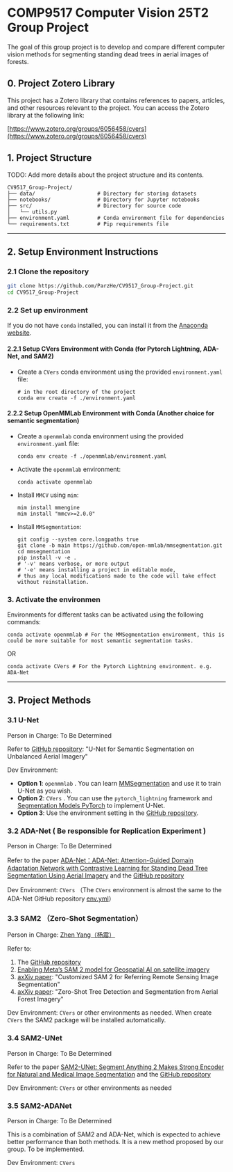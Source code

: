 # **COMP9517 Computer Vision 25T2 Group Project**

The goal of this group project is to develop and compare different computer vision methods for segmenting standing dead trees in aerial images of forests.

## 0. Project Zotero Library

This project has a Zotero library that contains references to papers, articles, and other resources relevant to the project. You can access the Zotero library at the following link:

[https://www.zotero.org/groups/6056458/cvers](https://www.zotero.org/groups/6056458/cvers)

## 1. Project Structure

TODO: Add more details about the project structure and its contents.

```plaintext
CV9517_Group-Project/
├── data/                    # Directory for storing datasets
├── notebooks/               # Directory for Jupyter notebooks
├── src/                     # Directory for source code
│   └── utils.py
├── environment.yaml         # Conda environment file for dependencies
└── requirements.txt         # Pip requirements file
```

---

## 2. Setup Environment Instructions

### 2.1 **Clone the repository**

   ```bash
   git clone https://github.com/ParzHe/CV9517_Group-Project.git
   cd CV9517_Group-Project
   ```

### 2.2 **Set up environment**

If you do not have `conda` installed, you can install it from the [Anaconda website](https://www.anaconda.com/download).

#### 2.2.1 Setup CVers Environment with Conda (for Pytorch Lightning, ADA-Net, and SAM2)

- Create a `CVers` conda environment using the provided `environment.yaml` file:

   ```shell
   # in the root directory of the project
   conda env create -f ./environment.yaml
   ```

#### 2.2.2 Setup OpenMMLab Environment with Conda (Another choice for semantic segmentation)

- Create a `openmmlab` conda environment using the provided `environment.yaml` file:

   ```shell
   conda env create -f ./openmmlab/environment.yaml
   ```

- Activate the `openmmlab` environment:

   ```shell
   conda activate openmmlab
   ```

- Install `MMCV` using `mim`:

   ```shell
   mim install mmengine
   mim install "mmcv>=2.0.0"
   ```

- Install `MMSegmentation`:

   ```shell
   git config --system core.longpaths true
   git clone -b main https://github.com/open-mmlab/mmsegmentation.git
   cd mmsegmentation
   pip install -v -e .
   # '-v' means verbose, or more output
   # '-e' means installing a project in editable mode,
   # thus any local modifications made to the code will take effect without reinstallation. 
   ```

### 3. **Activate the environmen**

Environments for different tasks can be activated using the following commands:

   ```shell
   conda activate openmmlab # For the MMSegmentation environment, this is could be more suitable for most semantic segmentation tasks.
   ```

   OR

   ```shell
   conda activate CVers # For the Pytorch Lightning environment. e.g. ADA-Net
   ```

---

## 3. Project Methods

### 3.1 U-Net

Person in Charge: To Be Determined

Refer to [GitHub repository](https://github.com/arbit3rr/UNet-AerialSegmentation): "U-Net for Semantic Segmentation on Unbalanced Aerial Imagery"

Dev Environment:

- **Option 1**: `openmmlab` . You can learn [MMSegmentation](https://mmsegmentation.readthedocs.io/) and use it to train U-Net as you wish.
- **Option 2**: `CVers` . You can use the `pytorch_lightning` framework and [Segmentation Models PyTorch](https://smp.readthedocs.io/) to implement U-Net.
- **Option 3**: Use the environment setting in the [GitHub repository](https://github.com/arbit3rr/UNet-AerialSegmentation).

### 3.2 ADA-Net ( Be responsible for Replication Experiment )

Person in Charge: To Be Determined

Refer to the paper [ADA-Net：ADA-Net: Attention-Guided Domain Adaptation Network with Contrastive Learning for Standing Dead Tree Segmentation Using Aerial Imagery](https://arxiv.org/abs/2504.04271) and the [GitHub repository](https://github.com/meteahishali/ADA-Net)

Dev Environment: `CVers` （The `CVers` environment is almost the same to the ADA-Net GitHub repository [env.yml](https://github.com/meteahishali/ADA-Net/blob/main/env.yml)）

### 3.3 SAM2 （Zero-Shot Segmentation）

Person in Charge: [Zhen Yang（杨震）](https://github.com/DravenYiZ)

Refer to:

1. The [GitHub repository](https://github.com/facebookresearch/sam2)
2. [Enabling Meta’s SAM 2 model for Geospatial AI on satellite imagery](https://wherobots.com/blog/sam-2-model-geospatial-ai-satellite-imagery/)
3. [axXiv paper](https://arxiv.org/abs/2503.07266): "Customized SAM 2 for Referring Remote Sensing Image Segmentation"
4. [axXiv paper](https://arxiv.org/abs/2506.03114): "Zero-Shot Tree Detection and Segmentation from Aerial Forest Imagery"

Dev Environment: `CVers` or other environments as needed. When create `CVers` the SAM2 package will be installed automatically.

### 3.4 SAM2-UNet

Person in Charge: To Be Determined

Refer to the paper [SAM2-UNet: Segment Anything 2 Makes Strong Encoder for Natural and Medical Image Segmentation](https://arxiv.org/abs/2408.08870) and the [GitHub repository](https://github.com/WZH0120/SAM2-UNet)

Dev Environment: `CVers` or other environments as needed

### 3.5 SAM2-ADANet

Person in Charge: To Be Determined

This is a combination of SAM2 and ADA-Net, which is expected to achieve better performance than both methods. It is a new method proposed by our group. To be implemented.

Dev Environment: `CVers`
